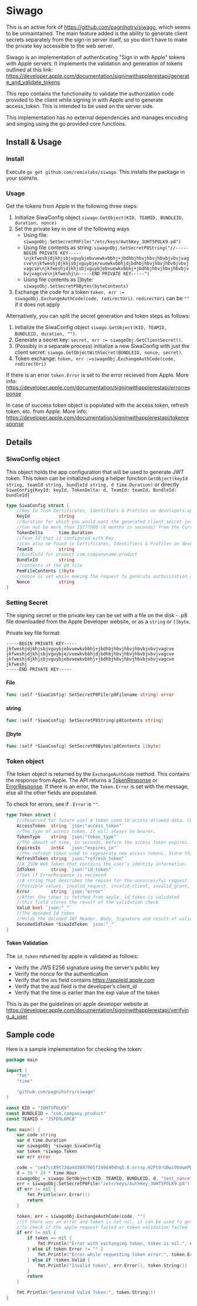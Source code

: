 # Siwago

This is an active fork of https://github.com/pagnihotry/siwago, which seems to
be unmaintained. The main feature added is the ability to generate client
secrets separately from the sign-in server itself, so you don't have to make the
private key accessible to the web server.

Siwago is an implementation of authenticating "Sign in with Apple" tokens with
Apple servers. It implements the validation and generation of tokens outlined at
this link:
https://developer.apple.com/documentation/signinwithapplerestapi/generate_and_validate_tokens

This repo contains the functionality to validate the authorization code provided
to the client while signing in with Apple and to generate access_token. This is
intended to be used on the server side.

This implementation has no external dependencies and manages encoding and
singing using the go provided core functions.

## Install & Usage

### Install
Execute `go get github.com/remixlabs/siwago`. This installs the package in your `$GOPATH`. 

### Usage
Get the tokens from Apple in the following three steps:
1. Initialize SiwaConfig object `siwago.GetObject(KID, TEAMID, BUNDLEID, duration, nonce)`
2. Set the private key in one of the following ways
    - Using file: `siwagoObj.SetSecretP8File("/etc/keys/AuthKey_3UHT5POLK9.p8")`
    - Using file contents as string: `siwagoObj.SetSecretP8String("//-----BEGIN PRIVATE KEY-----\njkfweshjdjkhjsbjvguybjebvuewkvbbhj+jbdhbjhbvjhbvjhbvbjvbvjvagcve\njkfweshjdjkhjsbjvguybje/vuewkvbbhjdjbdhbjhbvjhbvjhbvbjvbvjvagcve\njkfweshjdjkhjsbjvguybjebvuewkvbbhj+jbdhbjhbvjhbvjhbvbjvbvjvagcve\njkfweshj\n-----END PRIVATE KEY-----")`
    - Using file contents as []byte: `siwagoObj.SetSecretP8Bytes(byteContents)`
3. Exchange the code for a token `token, err := siwagoObj.ExchangeAuthCode(code, redirectUri)`.
   `redirectUri` can be `""` if it does not apply

Alternatively, you can split the secret generation and token steps as follows:
1. Initialize the SiwaConfig object `siwago.GetObject(KID, TEAMID, BUNDLEID, duration, "")`.
2. Generate a secret key: `secret, err := siwagoObj.GetClientSecret()`.
3. (Possibly in a separate process) initialize a new SiwaConfig with just the
   client secret: `siwago.GetObjectWithSecret(BUNDLEID, nonce, secret)`.
4. Token exchange: `token, err :=siwagoObj.ExchangeAuthCode(code, redirectUri)`


If there is an error `token.Error` is set to the error recieved from Apple. More
info:
https://developer.apple.com/documentation/signinwithapplerestapi/errorresponse 

In case of success token object is populated with the access token, refresh
token, etc. from Apple. More info:
https://developer.apple.com/documentation/signinwithapplerestapi/tokenresponse

## Details

### SiwaConfig object

This object holds the app configuration that will be used to generate JWT token.
This token can be initialized using a helper function `GetObject(keyId string,
teamId string, bundleId string, d time.Duration)` or directly `SiwaConfig{KeyId:
keyId, TokenDelta: d, TeamId: teamId, BundleId: bundleId}`

```go
type SiwaConfig struct {
    //key Id from Certificates, Identifiers & Profiles on developers.apple.com
    KeyId           string 
    //duration for which you would want the generated client_secret jwt token to be valid.
    //Can not be more than 15777000 (6 months in seconds) from the Current Unix Time on the server.
    TokenDelta      time.Duration 
    //Team Id that is configured with Key, 
    //can also ne found in Certificates, Identifiers & Profiles on developers.apple.com
    TeamId          string 
    //bundleId for product com.companyname.product
    BundleId        string 
    //contents of the p8 file
    PemFileContents []byte 
    //nonce is set while making the request to generate authorization_code. If you dont use it, keep it an empty string
    Nonce           string
}
```

### Setting Secret

The signing secret or the private key can be set with a file on the disk - .p8
file downloaded from the Apple Developer website, or as a `string` or `[]byte`. 

Private key file format:
```
-----BEGIN PRIVATE KEY-----
jkfweshjdjkhjsbjvguybjebvuewkvbbhj+jbdhbjhbvjhbvjhbvbjvbvjvagcve
jkfweshjdjkhjsbjvguybje/vuewkvbbhjdjbdhbjhbvjhbvjhbvbjvbvjvagcve
jkfweshjdjkhjsbjvguybjebvuewkvbbhj+jbdhbjhbvjhbvjhbvbjvbvjvagcve
jkfweshj
-----END PRIVATE KEY-----
```

#### File
```go
func (self *SiwaConfig) SetSecretP8File(p8Filename string) error
```

#### string
```go
func (self *SiwaConfig) SetSecretP8String(p8Contents string)
```

#### []byte
```go
func (self *SiwaConfig) SetSecretP8Bytes(p8Contents []byte)
```

### Token object

The token object is returned by the `ExchangeAuthCode` method. This contains the
response from Apple. The API returns a
[TokenResponse](https://developer.apple.com/documentation/signinwithapplerestapi/tokenresponse)
or
[ErrorResponse](https://developer.apple.com/documentation/signinwithapplerestapi/errorresponse).
If there is an error, the `Token.Error` is set with the message, else all the
other fields are populated.

To check for errors, see if `.Error` is `""`.

```go
type Token struct {
    //(Reserved for future use) A token used to access allowed data. Currently, no data set has been defined for access.
    AccessToken  string `json:"access_token"`
    //The type of access token. It will always be bearer.
    TokenType    string `json:"token_type"`
    //The amount of time, in seconds, before the access token expires.
    ExpiresIn    int64  `json:"expires_in"`
    //The refresh token used to regenerate new access tokens. Store this token securely on your server.
    RefreshToken string `json:"refresh_token"`
    //A JSON Web Token that contains the user’s identity information.
    IdToken      string `json:"id_token"`
    //Set if ErrorResponse is recieved
    //A string that describes the reason for the unsuccessful request. The string consists of a single allowed value.
    //Possible values: invalid_request, invalid_client, invalid_grant, unauthorized_client, unsupported_grant_type, invalid_scope
    Error        string `json:"error"`
    //After the token is fetched from apple, id token is validated
    //this field stores the result of the validation check
    Valid bool `json:"_"`
    //The decoded Id token
    //Holds the decoded JWT Header, Body, Signature and result of validity check
    DecodedIdToken *SiwaIdToken `json:"_"`
}
```

#### Token Validation

The `id_token` returned by apple is validated as follows:

- Verify the JWS E256 signature using the server’s public key
- Verify the nonce for the authentication
- Verify that the iss field contains https://appleid.apple.com
- Verify that the aud field is the developer’s client_id
- Verify that the time is earlier than the exp value of the token

This is as per the guidelines on apple developer website at
https://developer.apple.com/documentation/signinwithapplerestapi/verifying_a_user

## Sample code

Here is a sample implementation for checking the token:

```go
package main

import (
    "fmt"
    "time"

    "github.com/pagnihotry/siwago"
)

const KID = "3UHT5POLK9"
const BUNDLEID = "com.company.product"
const TEAMID = "JSFD9L6MCB"

func main() {
    var code string
    var d time.Duration
    var siwagoObj *siwago.SiwaConfig
    var token *siwago.Token
    var err error

    code = "ce47cc89t73da4d3897905f349d404hq5.0.nrrxy.H2Pt0rU0wi0VdumPWM9pEg"
    d = 30 * 24 * time.Hour
    siwagoObj = siwago.GetObject(KID, TEAMID, BUNDLEID, d, "test_nonce")
    err = siwagoObj.SetSecretP8File("/etc/keys/AuthKey_3UHT5POLK9.p8")
    if err != nil {
        fmt.Println(err.Error())
        return
    }

    token, err = siwagoObj.ExchangeAuthCode(code, "")
    //if there was an error and token is not nil, it can be used to get more information about the failure
    //to check if the apple request failed or token validation failed
    if err != nil {
        if token == nil {
            fmt.Println("Error with exchanging token, token is nil.", err.Error())
        } else if token.Error != "" {
            fmt.Println("Error while requesting token error:", token.Error)
        } else if !token.Valid {
            fmt.Println("Invalid token", err.Error(), token.String())
        }
        return
    }

    fmt.Println("Generated Valid Token:", token.String())
}

```
